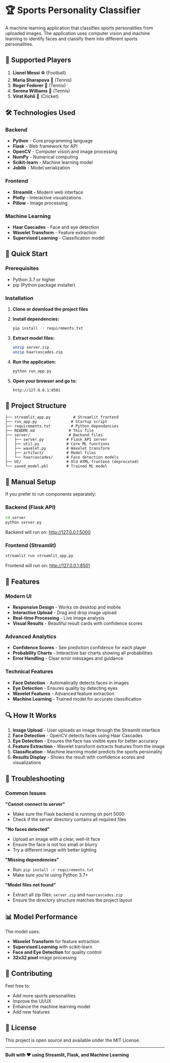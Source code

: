 # 🏆 Sports Personality Classifier

A machine learning application that classifies sports personalities from uploaded images. The application uses computer vision and machine learning to identify faces and classify them into different sports personalities.

## 🎯 Supported Players

1. **Lionel Messi** ⚽ (Football)
2. **Maria Sharapova** 🎾 (Tennis)
3. **Roger Federer** 🎾 (Tennis)
4. **Serena Williams** 🎾 (Tennis)
5. **Virat Kohli** 🏏 (Cricket)

## 🛠️ Technologies Used

### Backend
- **Python** - Core programming language
- **Flask** - Web framework for API
- **OpenCV** - Computer vision and image processing
- **NumPy** - Numerical computing
- **Scikit-learn** - Machine learning model
- **Joblib** - Model serialization

### Frontend
- **Streamlit** - Modern web interface
- **Plotly** - Interactive visualizations
- **Pillow** - Image processing

### Machine Learning
- **Haar Cascades** - Face and eye detection
- **Wavelet Transform** - Feature extraction
- **Supervised Learning** - Classification model

## 🚀 Quick Start

### Prerequisites
- Python 3.7 or higher
- pip (Python package installer)

### Installation

1. **Clone or download the project files**

2. **Install dependencies:**
   ```bash
   pip install -r requirements.txt
   ```

3. **Extract model files:**
   ```bash
   unzip server.zip
   unzip haarcascades.zip
   ```

4. **Run the application:**
   ```bash
   python run_app.py
   ```

5. **Open your browser and go to:**
   ```
   http://127.0.0.1:8501
   ```

## 📁 Project Structure

```
├── streamlit_app.py          # Streamlit frontend
├── run_app.py               # Startup script
├── requirements.txt         # Python dependencies
├── README.md               # This file
├── server/                 # Backend files
│   ├── server.py          # Flask API server
│   ├── util.py            # Core ML functions
│   ├── wavelet.py         # Wavelet transform
│   ├── artifact/          # Model files
│   └── haarcascades/      # Face detection models
├── UI/                    # Old HTML frontend (deprecated)
└── saved_model.pkl        # Trained ML model
```

## 🔧 Manual Setup

If you prefer to run components separately:

### Backend (Flask API)
```bash
cd server
python server.py
```
Backend will run on: http://127.0.0.1:5000

### Frontend (Streamlit)
```bash
streamlit run streamlit_app.py
```
Frontend will run on: http://127.0.0.1:8501

## 🎨 Features

### Modern UI
- **Responsive Design** - Works on desktop and mobile
- **Interactive Upload** - Drag and drop image upload
- **Real-time Processing** - Live image analysis
- **Visual Results** - Beautiful result cards with confidence scores

### Advanced Analytics
- **Confidence Scores** - See prediction confidence for each player
- **Probability Charts** - Interactive bar charts showing all probabilities
- **Error Handling** - Clear error messages and guidance

### Technical Features
- **Face Detection** - Automatically detects faces in images
- **Eye Detection** - Ensures quality by detecting eyes
- **Wavelet Features** - Advanced feature extraction
- **Machine Learning** - Trained model for accurate classification

## 🔍 How It Works

1. **Image Upload** - User uploads an image through the Streamlit interface
2. **Face Detection** - OpenCV detects faces using Haar Cascades
3. **Eye Detection** - Ensures the face has visible eyes for better accuracy
4. **Feature Extraction** - Wavelet transform extracts features from the image
5. **Classification** - Machine learning model predicts the sports personality
6. **Results Display** - Shows the result with confidence scores and visualizations

## 🐛 Troubleshooting

### Common Issues

**"Cannot connect to server"**
- Make sure the Flask backend is running on port 5000
- Check if the server directory contains all required files

**"No faces detected"**
- Upload an image with a clear, well-lit face
- Ensure the face is not too small or blurry
- Try a different image with better lighting

**"Missing dependencies"**
- Run: `pip install -r requirements.txt`
- Make sure you're using Python 3.7+

**"Model files not found"**
- Extract all zip files: `server.zip` and `haarcascades.zip`
- Ensure the directory structure matches the project layout

## 📊 Model Performance

The model uses:
- **Wavelet Transform** for feature extraction
- **Supervised Learning** with scikit-learn
- **Face and Eye Detection** for quality control
- **32x32 pixel** image processing

## 🤝 Contributing

Feel free to:
- Add more sports personalities
- Improve the UI/UX
- Enhance the machine learning model
- Add new features

## 📄 License

This project is open source and available under the MIT License.

---

**Built with ❤️ using Streamlit, Flask, and Machine Learning**
